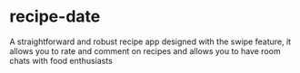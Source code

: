 # recipe-date
A straightforward and robust recipe app designed with the swipe feature, it allows you to rate and comment on recipes and allows you to have room chats with food enthusiasts
